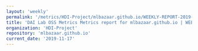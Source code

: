 ```yaml
---
layout: 'weekly'
permalink: '/metrics/HDI-Project/mlbazaar.github.io/WEEKLY-REPORT-2019-11-17'
title: 'DAI Lab OSS Metrics Metrics report for mlbazaar.github.io | WEEKLY-REPORT-2019-11-17'
organization: 'HDI-Project'
repository: 'mlbazaar.github.io'
current_date: '2019-11-17'
---
```

